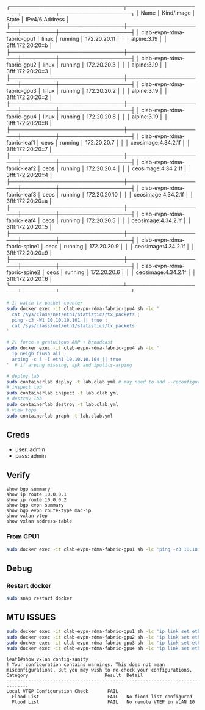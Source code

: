 ╭──────────────────────────────┬─────────────────────┬─────────┬───────────────────╮
│             Name             │      Kind/Image     │  State  │   IPv4/6 Address  │
├──────────────────────────────┼─────────────────────┼─────────┼───────────────────┤
│ clab-evpn-rdma-fabric-gpu1   │ linux               │ running │ 172.20.20.11      │
│                              │ alpine:3.19         │         │ 3fff:172:20:20::b │
├──────────────────────────────┼─────────────────────┼─────────┼───────────────────┤
│ clab-evpn-rdma-fabric-gpu2   │ linux               │ running │ 172.20.20.3       │
│                              │ alpine:3.19         │         │ 3fff:172:20:20::3 │
├──────────────────────────────┼─────────────────────┼─────────┼───────────────────┤
│ clab-evpn-rdma-fabric-gpu3   │ linux               │ running │ 172.20.20.2       │
│                              │ alpine:3.19         │         │ 3fff:172:20:20::2 │
├──────────────────────────────┼─────────────────────┼─────────┼───────────────────┤
│ clab-evpn-rdma-fabric-gpu4   │ linux               │ running │ 172.20.20.8       │
│                              │ alpine:3.19         │         │ 3fff:172:20:20::8 │
├──────────────────────────────┼─────────────────────┼─────────┼───────────────────┤
│ clab-evpn-rdma-fabric-leaf1  │ ceos                │ running │ 172.20.20.7       │
│                              │ ceosimage:4.34.2.1f │         │ 3fff:172:20:20::7 │
├──────────────────────────────┼─────────────────────┼─────────┼───────────────────┤
│ clab-evpn-rdma-fabric-leaf2  │ ceos                │ running │ 172.20.20.4       │
│                              │ ceosimage:4.34.2.1f │         │ 3fff:172:20:20::4 │
├──────────────────────────────┼─────────────────────┼─────────┼───────────────────┤
│ clab-evpn-rdma-fabric-leaf3  │ ceos                │ running │ 172.20.20.10      │
│                              │ ceosimage:4.34.2.1f │         │ 3fff:172:20:20::a │
├──────────────────────────────┼─────────────────────┼─────────┼───────────────────┤
│ clab-evpn-rdma-fabric-leaf4  │ ceos                │ running │ 172.20.20.5       │
│                              │ ceosimage:4.34.2.1f │         │ 3fff:172:20:20::5 │
├──────────────────────────────┼─────────────────────┼─────────┼───────────────────┤
│ clab-evpn-rdma-fabric-spine1 │ ceos                │ running │ 172.20.20.9       │
│                              │ ceosimage:4.34.2.1f │         │ 3fff:172:20:20::9 │
├──────────────────────────────┼─────────────────────┼─────────┼───────────────────┤
│ clab-evpn-rdma-fabric-spine2 │ ceos                │ running │ 172.20.20.6       │
│                              │ ceosimage:4.34.2.1f │         │ 3fff:172:20:20::6 │
╰──────────────────────────────┴─────────────────────┴─────────┴───────────────────╯

```bash
# 1) watch tx packet counter
sudo docker exec -it clab-evpn-rdma-fabric-gpu4 sh -lc '
  cat /sys/class/net/eth1/statistics/tx_packets ;
  ping -c3 -W1 10.10.10.101 || true ;
  cat /sys/class/net/eth1/statistics/tx_packets
'

# 2) force a gratuitous ARP + broadcast
sudo docker exec -it clab-evpn-rdma-fabric-gpu4 sh -lc '
  ip neigh flush all ;
  arping -c 3 -I eth1 10.10.10.104 || true
'  # if arping missing, apk add iputils-arping
```

```bash
# deploy lab
sudo containerlab deploy -t lab.clab.yml # may need to add --reconfigure
# inspect lab 
sudo containerlab inspect -t lab.clab.yml
# destroy lab
sudo containerlab destroy -t lab.clab.yml
# view topo 
sudo containerlab graph -t lab.clab.yml
```

## Creds 
- user: admin
- pass: admin

## Verify 
```text
show bgp summary
show ip route 10.0.0.1
show ip route 10.0.0.2
show bgp evpn summary
show bgp evpn route-type mac-ip
show vxlan vtep
show vxlan address-table
```

### From GPU1 
```bash
sudo docker exec -it clab-evpn-rdma-fabric-gpu1 sh -lc 'ping -c3 10.10.10.104'
```

## Debug 
### Restart docker 
```bash
sudo snap restart docker
```

## MTU ISSUES
```bash
sudo docker exec -it clab-evpn-rdma-fabric-gpu1 sh -lc 'ip link set eth1 mtu 500'
sudo docker exec -it clab-evpn-rdma-fabric-gpu2 sh -lc 'ip link set eth1 mtu 500'
sudo docker exec -it clab-evpn-rdma-fabric-gpu3 sh -lc 'ip link set eth1 mtu 500'
sudo docker exec -it clab-evpn-rdma-fabric-gpu4 sh -lc 'ip link set eth1 mtu 500'
```

```
leaf1#show vxlan config-sanity
! Your configuration contains warnings. This does not mean misconfigurations. But you may wish to re-check your configurations.
Category                            Result  Detail
---------------------------------- -------- ----------------------------------
Local VTEP Configuration Check       FAIL
  Flood List                         FAIL   No flood list configured
  Flood List                         FAIL   No remote VTEP in VLAN 10
```
